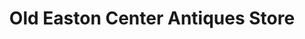 ---
title: "Old Easton Center Antiques Store"
url: /easton/old-easton-center-antiques-store/
shop: antiques
---